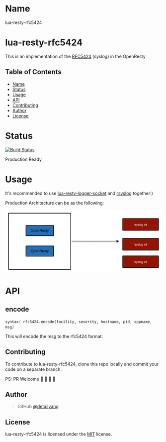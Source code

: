 [rfc5424]: https://tools.ietf.org/html/rfc5424
[lua-resty-logger-socket]: https://github.com/cloudflare/lua-resty-logger-socket
[rsyslog]: http://www.rsyslog.com

Name
====
lua-resty-rfc5424

# lua-resty-rfc5424
This is an implementation of the [RFC5424] (syslog) in the OpenResty

Table of Contents
-----------------
* [Name](#name)
* [Status](#status)
* [Usage](#usage)
* [API](#api)
* [Contributing](#contributing)
* [Author](#author)
* [License](#license)


Status
====
[![Build Status](https://travis-ci.org/detailyang/lua-resty-rfc5424.svg?branch=master)](https://travis-ci.org/detailyang/lua-resty-rfc5424)

Production Ready

Usage
====
It's recommended to use [lua-resty-logger-socket] and [rsyslog] together:)

Production Architecture can be as the following:

![architecture](https://raw.githubusercontent.com/detailyang/lua-resty-rfc5424/master/fixtures/rsyslog.jpg)

API
====

encode
---
`syntax: rfc5424.encode(facility, severity, hostname, pid, appname, msg)`

This will encode the msg to the rfc5424 format:

Contributing
------------

To contribute to lua-resty-rfc5424, clone this repo locally and commit your code on a separate branch.

PS: PR Welcome :rocket: :rocket: :rocket: :rocket:


Author
------

> GitHub [@detailyang](https://github.com/detailyang)

License
-------
lua-resty-rfc5424 is licensed under the [MIT] license.

[MIT]: https://github.com/detailyang/ybw/blob/master/licenses/MIT

